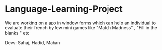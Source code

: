 # Language-Learning-Project
We are working on a app in window forms which can help an individual to evaluate their
french by few mini games like "Match Madness" , "Fill in the blanks " etc

Devs: Sahaj, Hadid, Mahan
      
